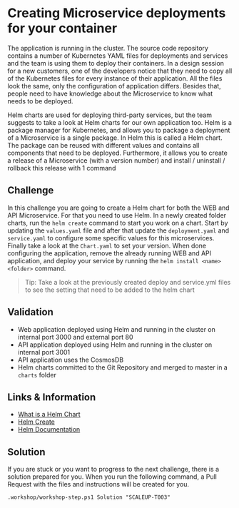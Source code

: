 # Creating Microservice deployments for your container
The application is running in the cluster. The source code repository contains a number of Kubernetes YAML files for deployments and services and the team is using them to deploy their containers. In a design session for a new customers, one of the developers notice that they need to copy all of the Kubernetes files for every instance of their application. All the files look the same, only the configuration of application differs. Besides that, people need to have knowledge about the Microservice to know what needs to be deployed.

Helm charts are used for deploying third-party services, but the team suggests to take a look at Helm charts for our own application too. Helm is a package manager for Kubernetes, and allows you to package a deployment of a Microservice is a single package. In Helm this is called a Helm chart. The package can be reused with different values and contains all components that need to be deployed. Furthermore, it allows you to create a release of a Microservice (with a version number) and install / uninstall / rollback this release with 1 command

## Challenge
In this challenge you are going to create a Helm chart for both the WEB and API Microservice. For that you need to use Helm. In a newly created folder charts, run the `helm create` command to start you work on a chart. Start by updating the `values.yaml` file and after that update the `deployment.yaml` and `service.yaml` to configure some specific values for this microservices. Finally take a look at the `Chart.yaml` to set your version. When done configuring the application, remove the already running WEB and API application, and deploy your service by running the `helm install <name> <folder>` command.

>Tip: Take a look at the previously created deploy and service.yml files to see the setting that need to be added to the helm chart

## Validation
* Web application deployed using Helm and running in the cluster on internal port 3000 and external port 80
* API application deployed using Helm and running in the cluster on internal port 3001
* API application uses the CosmosDB 
* Helm charts committed to the Git Repository and merged to master in a `charts` folder

## Links & Information
* [What is a Helm Chart](https://www.coveros.com/what-is-a-helm-chart-a-beginners-guide/)
* [Helm Create](https://helm.sh/docs/helm/helm_create/)
* [Helm Documentation](https://helm.sh/)

## Solution
If you are stuck or you want to progress to the next challenge, there is a solution prepared for you. When you run the following command, a Pull Request with the files and instructions will be created for you. 

```
.workshop/workshop-step.ps1 Solution "SCALEUP-T003"
```